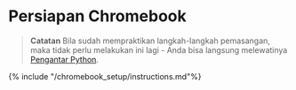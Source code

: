 # Persiapan Chromebook

> **Catatan** Bila sudah mempraktikan langkah-langkah pemasangan, maka tidak perlu melakukan ini lagi - Anda bisa langsung melewatinya [Pengantar Python](../python_introduction/README.md).

{% include "/chromebook_setup/instructions.md"%}